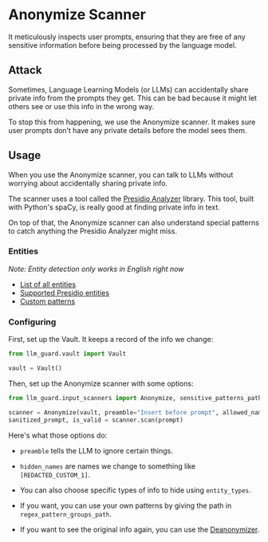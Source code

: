 # Anonymize Scanner

It meticulously inspects user prompts, ensuring that they are free of any sensitive information
before being processed by the language model.

## Attack

Sometimes, Language Learning Models (or LLMs) can accidentally share private info from the prompts they get. This can be
bad because it might let others see or use this info in the wrong way.

To stop this from happening, we use the Anonymize scanner. It makes sure user prompts don’t have any private details
before the model sees them.

## Usage

When you use the Anonymize scanner, you can talk to LLMs without worrying about accidentally sharing private info.

The scanner uses a tool called the [Presidio Analyzer](https://github.com/microsoft/presidio/) library. This tool, built
with Python's spaCy, is really good at finding private info in text.

On top of that, the Anonymize scanner can also understand special patterns to catch anything the Presidio Analyzer might
miss.

### Entities

_Note: Entity detection only works in English right now_

- [List of all entities](../../llm_guard/input_scanners/anonymize.py)
- [Supported Presidio entities](https://microsoft.github.io/presidio/supported_entities/#list-of-supported-entities)
- [Custom patterns](../../llm_guard/resources/sensisitive_patterns.json)

### Configuring

First, set up the Vault. It keeps a record of the info we change:

```python
from llm_guard.vault import Vault

vault = Vault()
```

Then, set up the Anonymize scanner with some options:

```python
from llm_guard.input_scanners import Anonymize, sensitive_patterns_path

scanner = Anonymize(vault, preamble="Insert before prompt", allowed_names=["John Doe"], hidden_names=["Test LLC"])
sanitized_prompt, is_valid = scanner.scan(prompt)
```

Here's what those options do:

- `preamble` tells the LLM to ignore certain things.
- `hidden_names` are names we change to something like `[REDACTED_CUSTOM_1]`.
- You can also choose specific types of info to hide using `entity_types`.
- If you want, you can use your own patterns by giving the path in `regex_pattern_groups_path`.

- If you want to see the original info again, you can use the [Deanonymizer](../output_scanners/deanonymize.md).
